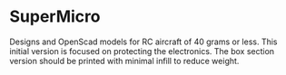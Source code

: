 SuperMicro
==========

Designs and OpenScad models for RC aircraft of 40 grams or less.
This initial version is focused on protecting the electronics. The box section version should be printed with minimal infill to reduce weight.
